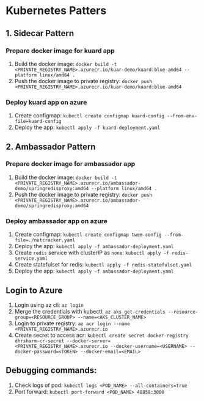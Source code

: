 # Kubernetes Patters

## 1. Sidecar Pattern

### Prepare docker image for kuard app
1. Build the docker image: `docker build -t <PRIVATE_REGISTRY_NAME>.azurecr.io/kuar-demo/kuard:blue-amd64 --platform linux/amd64 .`
2. Push the docker image to private registry: `docker push <PRIVATE_REGISTRY_NAME>.azurecr.io/kuar-demo/kuard:blue-amd64`

### Deploy kuard app on azure
1. Create configmap: `kubectl create configmap kuard-config --from-env-file=kuard-config`
2. Deploy the app: `kubectl apply -f kuard-deployment.yaml`

## 2. Ambassador Pattern

### Prepare docker image for ambassador app
1. Build the docker image: `docker build -t <PRIVATE_REGISTRY_NAME>.azurecr.io/ambassador-demo/springredisproxy:amd64 --platform linux/amd64 .`
2. Push the docker image to private registry: `docker push <PRIVATE_REGISTRY_NAME>.azurecr.io/ambassador-demo/springredisproxy:amd64`

### Deploy ambassador app on azure
1. Create configmap: `kubectl create configmap twem-config --from-file=./nutcracker.yaml`
2. Deploy the app: `kubectl apply -f ambassador-deployment.yaml`
3. Create `redis` service with clusterIP as `none`: `kubectl apply -f redis-service.yaml`
4. Create statefulset for redis: `kubectl apply -f redis-statefulset.yaml`
5. Deploy the app: `kubectl apply -f ambassador-deployment.yaml`


## Login to Azure
1. Login using az cli: `az login`
2. Merge the credentials with kubectl: `az aks get-credentials --resource-group=<RESOURCE_GROUP> --name=<AKS_CLUSTER_NAME>`
3. Login to private registry: `az acr login --name <PRIVATE_REGISTRY_NAME>.azurecr.io`
4. Create secret to access acr: `kubectl create secret docker-registry dhrsharm-cr-secret --docker-server=<PRIVATE_REGISTRY_NAME>.azurecr.io --docker-username=<USERNAME> --docker-password=<TOKEN> --docker-email=<EMAIL>`

## Debugging commands:
1. Check logs of pod: `kubectl logs <POD_NAME> --all-containers=true`
2. Port forward: `kubectl port-forward <POD_NAME> 48858:3000`